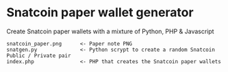 # Snatcoin paper wallet generator

Create Snatcoin paper wallets with a mixture of Python, PHP & Javascript

    snatcoin_paper.png      <- Paper note PNG
    snatgen.py              <- Python scrypt to create a random Snatcoin Public / Private pair
    index.php               <- PHP that creates the Snatcoin paper wallets
